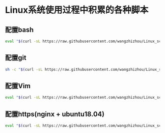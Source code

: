 # Linux系统使用过程中积累的各种脚本

## 配置bash

```bash
eval "$(curl -sL https://raw.githubusercontent.com/wangzhizhou/Linux_scripts/master/shell/bash-config)"
```

## 配置git

```bash
sh -c "$(curl -sL https://raw.githubusercontent.com/wangzhizhou/Linux_scripts/master/git/git-config)"
```

## 配置Vim

```bash
eval "$(curl -sL https://raw.githubusercontent.com/wangzhizhou/Linux_scripts/master/vim/vim-config)"
```

## 配置https(nginx + ubuntu18.04)

```bash
eval "$(curl -sL https://raw.githubusercontent.com/wangzhizhou/Linux_scripts/master/https/certbot_nginx_ubuntu18.04.sh)"
```
